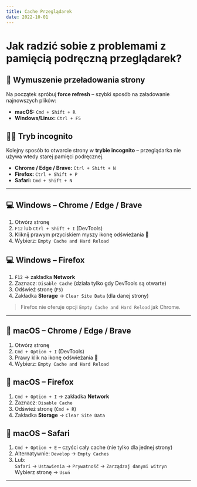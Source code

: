 ```yaml
---
title: Cache Przeglądarek
date: 2022-10-01
---
```


# Jak radzić sobie z problemami z pamięcią podręczną przeglądarek?

## 🔄 Wymuszenie przeładowania strony
Na początek spróbuj **force refresh** – szybki sposób na załadowanie najnowszych plików:
- **macOS:** `Cmd + Shift + R`
- **Windows/Linux:** `Ctrl + F5`

## 🕵️‍♂️ Tryb incognito
Kolejny sposób to otwarcie strony w **trybie incognito** – przeglądarka nie używa wtedy starej pamięci podręcznej.
- **Chrome / Edge / Brave:** `Ctrl + Shift + N`
- **Firefox:** `Ctrl + Shift + P`
- **Safari:** `Cmd + Shift + N`

---

## 💻 Windows – Chrome / Edge / Brave
1. Otwórz stronę
2. `F12` lub `Ctrl + Shift + I` (DevTools)
3. Kliknij prawym przyciskiem myszy ikonę odświeżania 🔄
4. Wybierz: `Empty Cache and Hard Reload`

## 💻 Windows – Firefox
1. `F12` → zakładka **Network**
2. Zaznacz: `Disable Cache` (działa tylko gdy DevTools są otwarte)
3. Odśwież stronę (`F5`)
4. Zakładka **Storage** → `Clear Site Data` (dla danej strony)

> Firefox nie oferuje opcji `Empty Cache and Hard Reload` jak Chrome.

---

## 🍏 macOS – Chrome / Edge / Brave
1. Otwórz stronę
2. `Cmd + Option + I` (DevTools)
3. Prawy klik na ikonę odświeżania 🔄
4. Wybierz: `Empty Cache and Hard Reload`

## 🍏 macOS – Firefox
1. `Cmd + Option + I` → zakładka **Network**
2. Zaznacz: `Disable Cache`
3. Odśwież stronę (`Cmd + R`)
4. Zakładka **Storage** → `Clear Site Data`

## 🍏 macOS – Safari
1. `Cmd + Option + E` – czyści cały cache (nie tylko dla jednej strony)
2. Alternatywnie: `Develop` → `Empty Caches`
3. Lub:  
   `Safari` → `Ustawienia` → `Prywatność` → `Zarządzaj danymi witryn`  
   Wybierz stronę → `Usuń`

---